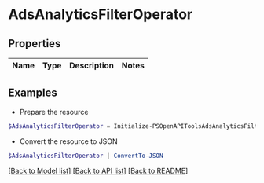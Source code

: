 # AdsAnalyticsFilterOperator
## Properties

Name | Type | Description | Notes
------------ | ------------- | ------------- | -------------

## Examples

- Prepare the resource
```powershell
$AdsAnalyticsFilterOperator = Initialize-PSOpenAPIToolsAdsAnalyticsFilterOperator 
```

- Convert the resource to JSON
```powershell
$AdsAnalyticsFilterOperator | ConvertTo-JSON
```

[[Back to Model list]](../README.md#documentation-for-models) [[Back to API list]](../README.md#documentation-for-api-endpoints) [[Back to README]](../README.md)

